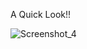 A Quick Look!!



![Screenshot_4](https://github.com/user-attachments/assets/71b9e303-07b2-4258-9414-dc5696565617)
